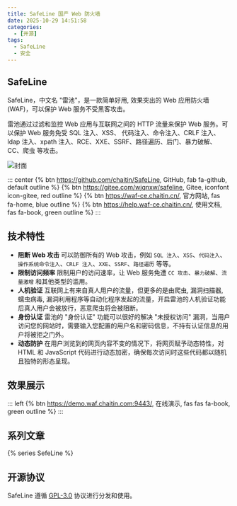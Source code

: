 ```yaml
---
title: SafeLine 国产 Web 防火墙
date: 2025-10-29 14:51:58
categories:
  - [开源]
tags:
  - SafeLine
  - 安全
---
```


## SafeLine

SafeLine，中文名 "雷池"，是一款简单好用, 效果突出的 Web 应用防火墙(WAF)，可以保护 Web 服务不受黑客攻击。

雷池通过过滤和监控 Web 应用与互联网之间的 HTTP 流量来保护 Web 服务。可以保护 Web 服务免受 SQL 注入、XSS、 代码注入、命令注入、CRLF 注入、ldap 注入、xpath 注入、RCE、XXE、SSRF、路径遍历、后门、暴力破解、CC、爬虫 等攻击。

![封面](/images/safeline.png)

::: center
{% btn https://github.com/chaitin/SafeLine, GitHub, fab fa-github, default outline %}
{% btn https://gitee.com/wjqnxw/safeline, Gitee, iconfont icon-gitee, red outline %}
{% btn https://waf-ce.chaitin.cn/, 官方网站, fas fa-home, blue outline %}
{% btn https://help.waf-ce.chaitin.cn/, 使用文档, fas fa-book, green outline %}
:::

## 技术特性

- **阻断 Web 攻击** 可以防御所有的 Web 攻击，例如 `SQL 注入`、`XSS`、`代码注入`、`操作系统命令注入`、`CRLF 注入`、`XXE`、`SSRF`、`路径遍历` 等等。
- **限制访问频率** 限制用户的访问速率，让 Web 服务免遭 `CC 攻击`、`暴力破解`、`流量激增` 和其他类型的滥用。
- **人机验证** 互联网上有来自真人用户的流量，但更多的是由爬虫, 漏洞扫描器, 蠕虫病毒, 漏洞利用程序等自动化程序发起的流量，开启雷池的人机验证功能后真人用户会被放行，恶意爬虫将会被阻断。
- **身份认证** 雷池的 "身份认证" 功能可以很好的解决 "未授权访问" 漏洞，当用户访问您的网站时，需要输入您配置的用户名和密码信息，不持有认证信息的用户将被拒之门外。
- **动态防护** 在用户浏览到的网页内容不变的情况下，将网页赋予动态特性，对 HTML 和 JavaScript 代码进行动态加密，确保每次访问时这些代码都以随机且独特的形态呈现。

## 效果展示

::: left
{% btn https://demo.waf.chaitin.com:9443/, 在线演示, fas fas fa-book, green outline %}
:::

## 系列文章

{% series SefeLine %}

## 开源协议

SafeLine 遵循 [GPL-3.0](https://github.com/chaitin/SafeLine/tree/main?tab=GPL-3.0-1-ov-file) 协议进行分发和使用。
